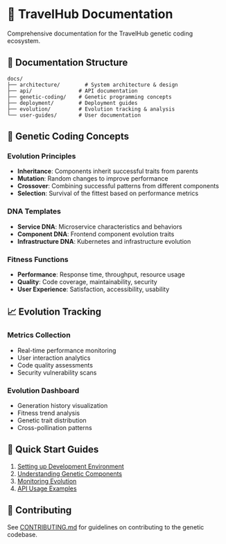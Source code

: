# 📄 TravelHub Documentation

Comprehensive documentation for the TravelHub genetic coding ecosystem.

## 📁 Documentation Structure

```
docs/
├── architecture/        # System architecture & design
├── api/               # API documentation
├── genetic-coding/    # Genetic programming concepts
├── deployment/        # Deployment guides
├── evolution/         # Evolution tracking & analysis
└── user-guides/       # User documentation
```

## 🧬 Genetic Coding Concepts

### Evolution Principles
- **Inheritance**: Components inherit successful traits from parents
- **Mutation**: Random changes to improve performance
- **Crossover**: Combining successful patterns from different components
- **Selection**: Survival of the fittest based on performance metrics

### DNA Templates
- **Service DNA**: Microservice characteristics and behaviors
- **Component DNA**: Frontend component evolution traits
- **Infrastructure DNA**: Kubernetes and infrastructure evolution

### Fitness Functions
- **Performance**: Response time, throughput, resource usage
- **Quality**: Code coverage, maintainability, security
- **User Experience**: Satisfaction, accessibility, usability

## 📈 Evolution Tracking

### Metrics Collection
- Real-time performance monitoring
- User interaction analytics
- Code quality assessments
- Security vulnerability scans

### Evolution Dashboard
- Generation history visualization
- Fitness trend analysis
- Genetic trait distribution
- Cross-pollination patterns

## 🚀 Quick Start Guides

1. [Setting up Development Environment](./deployment/development-setup.md)
2. [Understanding Genetic Components](./genetic-coding/component-evolution.md)
3. [Monitoring Evolution](./evolution/monitoring-guide.md)
4. [API Usage Examples](./api/examples.md)

## 🤝 Contributing

See [CONTRIBUTING.md](../CONTRIBUTING.md) for guidelines on contributing to the genetic codebase.